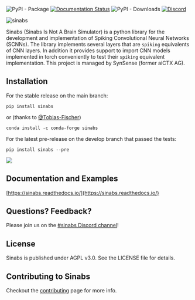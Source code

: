 ![PyPI - Package](https://img.shields.io/pypi/v/sinabs.svg) 
[![Documentation Status](https://readthedocs.org/projects/sinabs/badge/?version=latest)](https://sinabs.readthedocs.io/en/latest/?badge=latest)
![PyPI - Downloads](https://img.shields.io/pypi/dd/sinabs)
[![Discord](https://img.shields.io/discord/852094154188259338)](https://discord.gg/V6FHBZURkg)

![sinabs](docs/_static/sinabs-logo-lowercase-whitebg.png)

Sinabs (Sinabs Is Not A Brain Simulator) is a python library for the development and implementation of Spiking Convolutional Neural Networks (SCNNs).
The library implements several layers that are `spiking` equivalents of CNN layers.
In addition it provides support to import CNN models implemented in torch conveniently to test their `spiking` equivalent implementation.
This project is managed by SynSense (former aiCTX AG).

Installation
------------
For the stable release on the main branch:
```
pip install sinabs
```
or (thanks to [@Tobias-Fischer](https://github.com/Tobias-Fischer))
```
conda install -c conda-forge sinabs
```

For the latest pre-release on the develop branch that passed the tests:
```
pip install sinabs --pre
```
[![](http://github-actions.40ants.com/synsense/sinabs/matrix.svg?only=ci.multitest)](https://github.com/synsense/sinabs)


Documentation and Examples
--------------------------
[https://sinabs.readthedocs.io/](https://sinabs.readthedocs.io/)

Questions? Feedback?
--------------------
Please join us on the [#sinabs Discord channel](https://discord.gg/V6FHBZURkg)!

License
-------
Sinabs is published under AGPL v3.0. See the LICENSE file for details.


Contributing to Sinabs
------------------------
Checkout the [contributing](https://sinabs.readthedocs.io/en/latest/about/contributing.html) page for more info.
